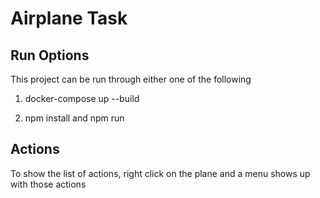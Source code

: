 Airplane Task
===================

Run Options
-----------
This project can be run through either one of the following

1. docker-compose up --build

2. npm install and npm run

Actions
-------
To show the list of actions, right click on the plane and a menu shows up with those actions
